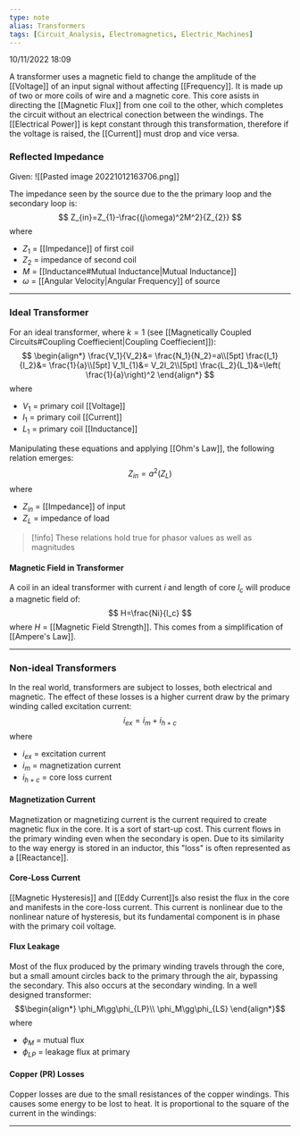 ```yaml
---
type: note
alias: Transformers
tags: [Circuit_Analysis, Electromagnetics, Electric_Machines]
---
```

10/11/2022 18:09

  

A transformer uses a magnetic field to change the amplitude of the [[Voltage]] of an input signal without affecting [[Frequency]]. It is made up of two or more coils of wire and a magnetic core. This core asists in directing the [[Magnetic Flux]] from one coil to the other, which completes the circuit without an electrical conection between the windings. The [[Electrical Power]] is kept constant through this transformation, therefore if the voltage is raised, the [[Current]] must drop and vice versa. 


### Reflected Impedance 
Given:
![[Pasted image 20221012163706.png]]

The impedance seen by the source due to the the primary loop and the secondary loop is: 
$$
Z_{in}=Z_{1}-\frac{(j\omega)^2M^2}{Z_{2}}
$$
where
- $Z_{1}$ = [[Impedance]] of first coil
- $Z_{2}$ = impedance of second coil
- $M$ = [[Inductance#Mutual Inductance|Mutual Inductance]]
- $\omega$ = [[Angular Velocity|Angular Frequency]] of source

---

### Ideal Transformer
For an ideal transformer, where $k=1$ (see [[Magnetically Coupled Circuits#Coupling Coeffiecient|Coupling Coeffiecient]]):
$$
\begin{align*}
\frac{V_1}{V_2}&= \frac{N_1}{N_2}=a\\[5pt]
\frac{I_1}{I_2}&= \frac{1}{a}\\[5pt]
V_1I_{1}&= V_2I_2\\[5pt]
\frac{L_2}{L_1}&=\left( \frac{1}{a}\right)^2
\end{align*}
$$
where
- $V_1$ = primary coil [[Voltage]]
- $I_1$ = primary coil [[Current]]
- $L_1$ = primary coil [[Inductance]]

Manipulating these equations and applying [[Ohm's Law]], the following relation emerges:
$$
Z_{in}=a^2(Z_L)
$$
where
- $Z_{in}$ = [[Impedance]] of input
- $Z_L$ = impedance of load

>[!info]
>These relations hold true for phasor values as well as magnitudes

#### Magnetic Field in Transformer
A coil in an ideal transformer with current $i$ and length of core $l_c$ will produce a magnetic field of:
$$
H=\frac{Ni}{l_c}
$$
where $H$ = [[Magnetic Field Strength]]. This comes from a simplification of [[Ampere's Law]]. 

---

### Non-ideal Transformers
In the real world, transformers are subject to losses, both electrical and magnetic. The effect of these losses is a higher current draw by the primary winding called excitation current:
$$
i_{ex}=i_m+i_{h+c}
$$
where
- $i_{ex}$ = excitation current
- $i_m$ = magnetization current
- $i_{h+c}$ = core loss current

#### Magnetization Current
Magnetization or magnetizing current is the current required to create magnetic flux in the core. It is a sort of start-up cost. This current flows in the primary winding even when the secondary is open. Due to its similarity to the way energy is stored in an inductor, this "loss" is often represented as a [[Reactance]].

#### Core-Loss Current
[[Magnetic Hysteresis]] and [[Eddy Current]]s also resist the flux in the core and manifests in the core-loss current. This current is nonlinear due to the nonlinear nature of hysteresis, but its fundamental component is in phase with the primary coil voltage.

#### Flux Leakage
Most of the flux produced by the primary winding travels through the core, but a small amount circles back to the primary through the air, bypassing the secondary. This also occurs at the secondary winding. In a well designed transformer:
$$\begin{align*}
\phi_M\gg\phi_{LP}\\
\phi_M\gg\phi_{LS}
\end{align*}$$
where
- $\phi_M$ = mutual flux
- $\phi_{LP}$ = leakage flux at primary

#### Copper (PR) Losses
Copper losses are due to the small resistances of the copper windings. This causes some energy to be lost to heat. It is proportional to the square of the current in the windings:

---

